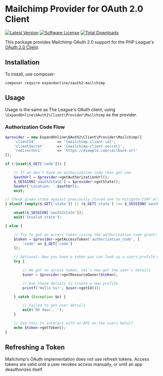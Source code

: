 # Mailchimp Provider for OAuth 2.0 Client

[![Latest Version](https://img.shields.io/github/release/expandonline/oauth2-mailchimp.svg?style=flat-square)](https://github.com/expandonline/oauth2-mailchimp/releases)
[![Software License](https://img.shields.io/badge/license-MIT-brightgreen.svg?style=flat-square)](LICENSE.md)
[![Total Downloads](https://img.shields.io/packagist/dt/expandonline/oauth2-mailchimp.svg?style=flat-square)](https://packagist.org/packages/expandonline/oauth2-mailchimp)

This package provides Mailchimp OAuth 2.0 support for the PHP League's [OAuth 2.0 Client](https://github.com/thephpleague/oauth2-client).

## Installation

To install, use composer:

```
composer require expandonline/oauth2-mailchimp
```

## Usage

Usage is the same as The League's OAuth client, using `\ExpandOnline\OAuth2\Client\Provider\Mailchimp` as the provider.

### Authorization Code Flow

```php
$provider = new ExpandOnline\OAuth2\Client\Provider\Mailchimp([
    'clientId'          => '{mailchimp-client-id}',
    'clientSecret'      => '{mailchimp-client-secret}',
    'redirectUri'       => 'https://example.com/callback-url'
]);

if (!isset($_GET['code'])) {

    // If we don't have an authorization code then get one
    $authUrl = $provider->getAuthorizationUrl();
    $_SESSION['oauth2state'] = $provider->getState();
    header('Location: '.$authUrl);
    exit;

// Check given state against previously stored one to mitigate CSRF attack
} elseif (empty($_GET['state']) || ($_GET['state'] !== $_SESSION['oauth2state'])) {

    unset($_SESSION['oauth2state']);
    exit('Invalid state');

} else {

    // Try to get an access token (using the authorization code grant)
    $token = $provider->getAccessToken('authorization_code', [
        'code' => $_GET['code']
    ]);

    // Optional: Now you have a token you can look up a users profile data
    try {

        // We got an access token, let's now get the user's details
        $user = $provider->getResourceOwner($token);

        // Use these details to create a new profile
        printf('Hello %s!', $user->getId());

    } catch (Exception $e) {

        // Failed to get user details
        exit('Oh dear...');
    }

    // Use this to interact with an API on the users behalf
    echo $token->getToken();
}
```

## Refreshing a Token
Mailchimp's OAuth implementation does not use refresh tokens. Access tokens are valid until a user revokes access manually, or until an app deauthorizes itself.